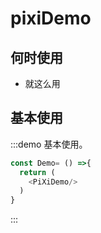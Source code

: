 # pixiDemo

## 何时使用

- 就这么用

## 基本使用

:::demo 基本使用。

```js
const Demo= () =>{
  return (
    <PiXiDemo/>
  )
}
```
:::

